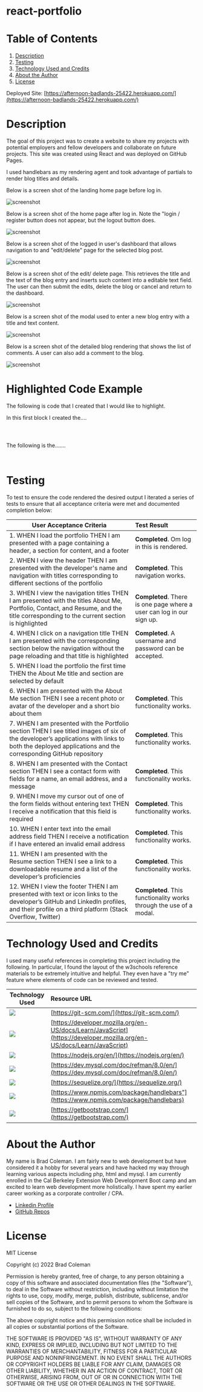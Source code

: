 # react-portfolio

# **Table of Contents**
1. [Description](#description)
2. [Testing](#testing)
3. [Technology Used and Credits](#technology-used-and-credits)
4. [About the Author](#about-the-author)
5. [License](#license)

Deployed Site: [https://afternoon-badlands-25422.herokuapp.com/](https://afternoon-badlands-25422.herokuapp.com/)



# **Description**

The goal of this project was to create a website to share my projects with potential employers and fellow developers and collaborate on future projects.  This site was created using React and was deployed on GitHub Pages. 

I used handlebars as my rendering agent and took advantage of partials to render blog titles and details.   

Below is a screen shot of the landing home page before log in. 

![screenshot](./public/assets/images/screen_shot_1.jpg)

Below is a screen shot of the home page after log in. Note the "login / register button does not appear, but the logout button does. 

![screenshot](./public/assets/images/screen_shot_2.jpg)

Below is a screen shot of the logged in user's dashboard that allows navigation to and "edit/delete" page for the selected blog post. 

![screenshot](./public/assets/images/screen_shot_3.jpg)

Below is a screen shot of the edit/ delete page.  This retrieves the title and the text of the blog entry and inserts such content into a editable text field.  The user can then submit the edits, delete the blog or cancel and return to the dashboard. 

![screenshot](./public/assets/images/screen_shot_4.jpg)

Below is a screen shot of the modal used to enter a new blog entry with a title and text content.  

![screenshot](./public/assets/images/screen_shot_5.jpg)

Below is a screen shot of the detailed blog rendering that shows the list of comments.  A user can also add a comment to the blog.   

![screenshot](./public/assets/images/screen_shot_6.jpg)


# **Highlighted Code Example**

The following is code that I created that I would like to highlight.  

In this first block I created the....

```



```

The following is the....... 

```


```

# **Testing** 



























To test to ensure the code rendered the desired output I iterated a series of tests to ensure that all acceptance criteria were met and documented completion below:

| User Acceptance Criteria | Test Result | 
| ------------- |:-------------| 
|1. WHEN I load the portfolio THEN I am presented with a page containing a header, a section for content, and a footer|**Completed**.  Om log in this is rendered.   |
|2. WHEN I view the header THEN I am presented with the developer's name and navigation with titles corresponding to different sections of the portfolio|**Completed**.  This navigation works.   |
|3. WHEN I view the navigation titles THEN I am presented with the titles About Me, Portfolio, Contact, and Resume, and the title corresponding to the current section is highlighted|**Completed**.  There is one page where a user can log in our sign up.  |
|4. WHEN I click on a navigation title THEN I am presented with the corresponding section below the navigation without the page reloading and that title is highlighted|**Completed**.  A username and password can be accepted.   |
|5. WHEN I load the portfolio the first time THEN the About Me title and section are selected by default  |
|6. WHEN I am presented with the About Me section THEN I see a recent photo or avatar of the developer and a short bio about them|**Completed**.  This functionality works.   |
|7. WHEN I am presented with the Portfolio section THEN I see titled images of six of the developer’s applications with links to both the deployed applications and the corresponding GitHub repository|**Completed**.  This functionality works.    |
|8. WHEN I am presented with the Contact section THEN I see a contact form with fields for a name, an email address, and a message|**Completed**.  This functionality works.  |
|9. WHEN I move my cursor out of one of the form fields without entering text THEN I receive a notification that this field is required|**Completed**.  This functionality works.  |
|10. WHEN I enter text into the email address field THEN I receive a notification if I have entered an invalid email address|**Completed**.  This functionality works.  |
|11. WHEN I am presented with the Resume section THEN I see a link to a downloadable resume and a list of the developer’s proficiencies|**Completed**.  This functionality works.  |
|12. WHEN I view the footer THEN I am presented with text or icon links to the developer’s GitHub and LinkedIn profiles, and their profile on a third platform (Stack Overflow, Twitter)|**Completed**.  This functionality works through the use of a modal.  |



# **Technology Used and Credits**

I used many useful references in completing this project including the following.  In particular, I found the layout of the w3schools reference materials to be extremely intuitive and helpful.  They even have a "try me" feature where elements of code can be reviewed and tested. 


| Technology Used | Resource URL | 
| ------------- |:-------------| 
| <img src="https://img.shields.io/badge/GIT-E44C30?style=for-the-badge&logo=git&logoColor=white"> | [https://git-scm.com/](https://git-scm.com/) | 
| <img src="https://img.shields.io/badge/JavaScript-F7DF1E?style=for-the-badge&logo=javascript&logoColor=black"> | [https://developer.mozilla.org/en-US/docs/Learn/JavaScript](https://developer.mozilla.org/en-US/docs/Learn/JavaScript) |
| <img src="https://img.shields.io/badge/Node.js-43853D?style=for-the-badge&logo=node.js&logoColor=white"> | [https://nodejs.org/en/](https://nodejs.org/en/) |
| <img src="https://img.shields.io/badge/MySQL-005C84?style=for-the-badge&logo=mysql&logoColor=white"> | [https://dev.mysql.com/doc/refman/8.0/en/](https://dev.mysql.com/doc/refman/8.0/en/) |
| <img src="https://img.shields.io/badge/sequelize-323330?style=for-the-badge&logo=sequelize&logoColor=blue"> | [https://sequelize.org/](https://sequelize.org/) |
| <img src="https://img.shields.io/badge/Handlebars.js-f0772b?style=for-the-badge&logo=handlebarsdotjs&logoColor=black"> | [https://www.npmjs.com/package/handlebars"](https://www.npmjs.com/package/handlebars)|
| <img src="https://img.shields.io/badge/Bootstrap-563D7C?style=for-the-badge&logo=bootstrap&logoColor=white"> | [https://getbootstrap.com/](https://getbootstrap.com/)|

# **About the Author**

My name is Brad Coleman. I am fairly new to web development but have considered it a hobby for several years and have hacked my way through learning various aspects including php, html and mysql.  I am currently enrolled in the Cal Berkeley Extension Web Development Boot camp and am excited to learn web development more holistically.  I have spent my earlier career working as a corporate controller / CPA.

- [Linkedin Profile](https://www.linkedin.com/in/brad-coleman-109529/)
- [GitHub Repos](https://github.com/bradcoleman60?tab=repositories)


# **License**

MIT License

Copyright (c) 2022 Brad Coleman

Permission is hereby granted, free of charge, to any person obtaining a copy
of this software and associated documentation files (the "Software"), to deal
in the Software without restriction, including without limitation the rights
to use, copy, modify, merge, publish, distribute, sublicense, and/or sell
copies of the Software, and to permit persons to whom the Software is
furnished to do so, subject to the following conditions:

The above copyright notice and this permission notice shall be included in all
copies or substantial portions of the Software.

THE SOFTWARE IS PROVIDED "AS IS", WITHOUT WARRANTY OF ANY KIND, EXPRESS OR
IMPLIED, INCLUDING BUT NOT LIMITED TO THE WARRANTIES OF MERCHANTABILITY,
FITNESS FOR A PARTICULAR PURPOSE AND NONINFRINGEMENT. IN NO EVENT SHALL THE
AUTHORS OR COPYRIGHT HOLDERS BE LIABLE FOR ANY CLAIM, DAMAGES OR OTHER
LIABILITY, WHETHER IN AN ACTION OF CONTRACT, TORT OR OTHERWISE, ARISING FROM,
OUT OF OR IN CONNECTION WITH THE SOFTWARE OR THE USE OR OTHER DEALINGS IN THE
SOFTWARE.

